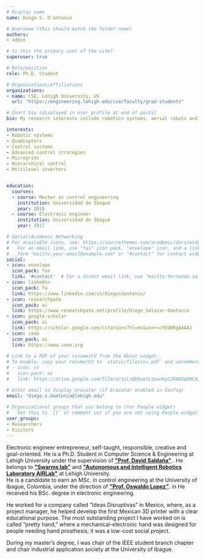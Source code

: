 ```yaml
---
# Display name
name: Diego S. D'antonio

# Username (this should match the folder name)
authors:
- admin

# Is this the primary user of the site?
superuser: true

# Role/position
role: Ph.D. Student

# Organizations/Affiliations
organizations:
- name: CSE, Lehigh University, US
  url: "https://engineering.lehigh.edu/cse/faculty/grad-students"

# Short bio (displayed in user profile at end of posts)
bio: My research interests include robotics systems, aerial robots and advanced control strategies.

interests:
- Robotic systems
- Quadcopters
- Control systems
- Advanced control strategies
- Microgrids
- Hierarchical control
- Multilevel inverters


education:
  courses:
  - course: Master in control engineering
    institution: Universidad de Ibagué
    year: 2019
  - course: Electronic engineer
    institution: Universidad de Ibagué
    year: 2017

# Social/Academic Networking
# For available icons, see: https://sourcethemes.com/academic/docs/widgets/#icons
#   For an email link, use "fas" icon pack, "envelope" icon, and a link in the
#   form "mailto:your-email@example.com" or "#contact" for contact widget.
social:
- icon: envelope
  icon_pack: fas
  link: '#contact'  # For a direct email link, use "mailto:fernando.salazar@unibague.edu.co".
- icon: linkedin
  icon_pack: fa
  link: https://www.linkedin.com/in/diegosdantonio/
- icon: researchgate
  icon_pack: ai
  link: https://www.researchgate.net/profile/Diego_Salazar-Dantonio
- icon: google-scholar
  icon_pack: ai
  link: https://scholar.google.com/citations?hl=es&user=cYEQ0RgAAAAJ
- icon: ieee
  icon_pack: ai
  link: https://www.ieee.org
  
# Link to a PDF of your resume/CV from the About widget.
# To enable, copy your resume/CV to `static/files/cv.pdf` and uncomment the lines below.  
# - icon: cv
#   icon_pack: ai
#   link: https://drive.google.com/file/d/1cLvQb9oe7LSownHyC2hA0GqO0C8ioIdD/view

# Enter email to display Gravatar (if Gravatar enabled in Config)
email: "diego.s.dantonio@lehigh.edu"
  
# Organizational groups that you belong to (for People widget)
#   Set this to `[]` or comment out if you are not using People widget.  
user_groups:
- Researchers
- Visitors
---
```


Electronic engineer entrepreneur, self-taught, responsible, creative and goal-oriented. 
He is a Ph.D. Student in Computer Science & Engineering at Lehigh University under the supervision of 
**["Prof. David Saldaña"](http://davidsaldana.co/)**.. 
He belongs to **["Swarms lab"](http://swarmslab.com/)** and 
**["Autonomous and Intelligent Robotics Laboratory AIRLab"](https://robotics.lehigh.edu/)** 
at Lehigh University.  
He is a candidate to earn an MSc. in control engineering at the University of Ibague, Colombia, under the direction of **["Prof. Oswaldo Lopez"](https://scholar.google.com/citations?user=ICaDWRsAAAAJ&hl)**. in 
He received his BSc. degree in electronic engineering. 

He worked for a company called “Ideas Disruptivas” in Mexico, where, as a project manager, he helped develop the first Mexican 3D printer with a clear educational purpose. The most outstanding project I have worked on is called “pretty hand,” where a mechanical-electronic hand was designed for people needing hand prosthesis; it was a low-cost social project.

During my master’s degree, I was chair of the IEEE student branch chapter and chair industrial application society at the University of Ibague.


